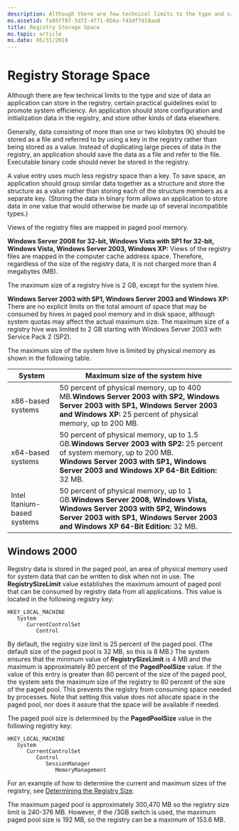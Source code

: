 ```yaml
---
description: Although there are few technical limits to the type and size of data an application can store in the registry, certain practical guidelines exist to promote system efficiency.
ms.assetid: fa85ff87-3d72-4f71-856a-f43df7d19aa8
title: Registry Storage Space
ms.topic: article
ms.date: 05/31/2018
---
```


# Registry Storage Space

Although there are few technical limits to the type and size of data an application can store in the registry, certain practical guidelines exist to promote system efficiency. An application should store configuration and initialization data in the registry, and store other kinds of data elsewhere.

Generally, data consisting of more than one or two kilobytes (K) should be stored as a file and referred to by using a key in the registry rather than being stored as a value. Instead of duplicating large pieces of data in the registry, an application should save the data as a file and refer to the file. Executable binary code should never be stored in the registry.

A value entry uses much less registry space than a key. To save space, an application should group similar data together as a structure and store the structure as a value rather than storing each of the structure members as a separate key. (Storing the data in binary form allows an application to store data in one value that would otherwise be made up of several incompatible types.)

Views of the registry files are mapped in paged pool memory.

**Windows Server 2008 for 32-bit, Windows Vista with SP1 for 32-bit, Windows Vista, Windows Server 2003, Windows XP:** Views of the registry files are mapped in the computer cache address space. Therefore, regardless of the size of the registry data, it is not charged more than 4 megabytes (MB).

The maximum size of a registry hive is 2 GB, except for the system hive.

**Windows Server 2003 with SP1, Windows Server 2003 and Windows XP:** There are no explicit limits on the total amount of space that may be consumed by hives in paged pool memory and in disk space, although system quotas may affect the actual maximum size. The maximum size of a registry hive was limited to 2 GB starting with Windows Server 2003 with Service Pack 2 (SP2).

The maximum size of the system hive is limited by physical memory as shown in the following table. 

| System                      | Maximum size of the system hive                                                                                                                                                                                                            |
|-----------------------------|--------------------------------------------------------------------------------------------------------------------------------------------------------------------------------------------------------------------------------------------|
| x86-based systems           | 50 percent of physical memory, up to 400 MB.**Windows Server 2003 with SP2, Windows Server 2003 with SP1, Windows Server 2003 and Windows XP:** 25 percent of physical memory, up to 200 MB.<br/>                                    |
| x64-based systems           | 50 percent of physical memory, up to 1.5 GB.**Windows Server 2003 with SP2:** 25 percent of system memory, up to 200 MB.<br/> **Windows Server 2003 with SP1, Windows Server 2003 and Windows XP 64-Bit Edition:** 32 MB.<br/> |
| Intel Itanium-based systems | 50 percent of physical memory, up to 1 GB.**Windows Server 2008, Windows Vista, Windows Server 2003 with SP2, Windows Server 2003 with SP1, Windows Server 2003 and Windows XP 64-Bit Edition:** 32 MB.<br/>                         |



 

## Windows 2000

Registry data is stored in the paged pool, an area of physical memory used for system data that can be written to disk when not in use. The **RegistrySizeLimit** value establishes the maximum amount of paged pool that can be consumed by registry data from all applications. This value is located in the following registry key:

```
HKEY_LOCAL_MACHINE
   System
      CurrentControlSet
         Control
```

By default, the registry size limit is 25 percent of the paged pool. (The default size of the paged pool is 32 MB, so this is 8 MB.) The system ensures that the minimum value of **RegistrySizeLimit** is 4 MB and the maximum is approximately 80 percent of the **PagedPoolSize** value. If the value of this entry is greater than 80 percent of the size of the paged pool, the system sets the maximum size of the registry to 80 percent of the size of the paged pool. This prevents the registry from consuming space needed by processes. Note that setting this value does not allocate space in the paged pool, nor does it assure that the space will be available if needed.

The paged pool size is determined by the **PagedPoolSize** value in the following registry key:

```
HKEY_LOCAL_MACHINE
   System
      CurrentControlSet
         Control
            SessionManager
               MemoryManagement
```

For an example of how to determine the current and maximum sizes of the registry, see [Determining the Registry Size](determining-the-registry-size.md).

The maximum paged pool is approximately 300,470 MB so the registry size limit is 240-376 MB. However, if the /3GB switch is used, the maximum paged pool size is 192 MB, so the registry can be a maximum of 153.6 MB.

 

 




